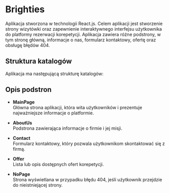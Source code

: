 # Brighties

Aplikacja stworzona w technologii React.js. Celem aplikacji jest stworzenie strony wizytówki oraz  zapewnienie interaktywnego interfejsu użytkownika do platformy rezerwacji korepetycji. Aplikacja zawiera różne podstrony, w tym stronę główną, informacje o nas, formularz kontaktowy, ofertę oraz obsługę błędów 404.

## Struktura katalogów

Aplikacja ma następującą strukturę katalogów:

## Opis podstron

- **MainPage**  
  Główna strona aplikacji, która wita użytkowników i prezentuje najważniejsze informacje o platformie.  

- **AboutUs**  
  Podstrona zawierająca informacje o firmie i jej misji.  

- **Contact**  
  Formularz kontaktowy, który pozwala użytkownikom skontaktować się z firmą.  

- **Offer**  
  Lista lub opis dostępnych ofert korepetycji.  

- **NoPage**  
  Strona wyświetlana w przypadku błędu 404, jeśli użytkownik przejdzie do nieistniejącej strony.  


